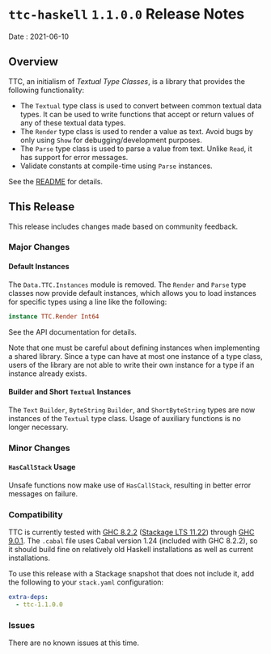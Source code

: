 # `ttc-haskell` `1.1.0.0` Release Notes

Date
: 2021-06-10

## Overview

TTC, an initialism of _Textual Type Classes_, is a library that provides the
following functionality:

* The `Textual` type class is used to convert between common textual data
  types.  It can be used to write functions that accept or return values of
  any of these textual data types.
* The `Render` type class is used to render a value as text.  Avoid bugs by
  only using `Show` for debugging/development purposes.
* The `Parse` type class is used to parse a value from text.  Unlike `Read`,
  it has support for error messages.
* Validate constants at compile-time using `Parse` instances.

See the [README](https://github.com/ExtremaIS/ttc-haskell#readme) for details.

## This Release

This release includes changes made based on community feedback.

### Major Changes

#### Default Instances

The `Data.TTC.Instances` module is removed.  The `Render` and `Parse` type
classes now provide default instances, which allows you to load instances for
specific types using a line like the following:

```haskell
instance TTC.Render Int64
```

See the API documentation for details.

Note that one must be careful about defining instances when implementing a
shared library.  Since a type can have at most one instance of a type class,
users of the library are not able to write their own instance for a type if an
instance already exists.

#### Builder and Short `Textual` Instances

The `Text` `Builder`, `ByteString` `Builder`, and `ShortByteString` types are
now instances of the `Textual` type class.  Usage of auxiliary functions is no
longer necessary.

### Minor Changes

#### `HasCallStack` Usage

Unsafe functions now make use of `HasCallStack`, resulting in better error
messages on failure.

### Compatibility

TTC is currently tested with [GHC 8.2.2][] ([Stackage LTS 11.22][]) through
[GHC 9.0.1][].  The `.cabal` file uses Cabal version 1.24 (included with
GHC 8.2.2), so it should build fine on relatively old Haskell installations
as well as current installations.

To use this release with a Stackage snapshot that does not include it, add
the following to your `stack.yaml` configuration:

```yaml
extra-deps:
  - ttc-1.1.0.0
```

[GHC 8.2.2]: <https://www.haskell.org/ghc/download_ghc_8_2_2.html>
[Stackage LTS 11.22]: <https://www.stackage.org/lts-11.22>
[GHC 9.0.1]: <https://www.haskell.org/ghc/download_ghc_9_0_1.html>

### Issues

There are no known issues at this time.
